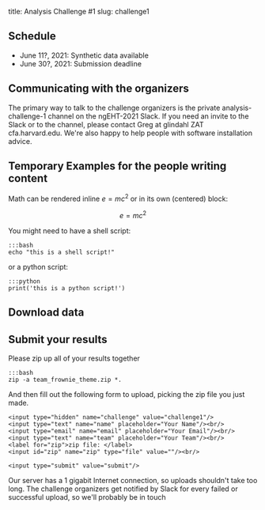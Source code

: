 title: Analysis Challenge #1
slug: challenge1

## Schedule

- June 11?, 2021: Synthetic data available
- June 30?, 2021: Submission deadline

## Communicating with the organizers

The primary way to talk to the challenge organizers is the private
analysis-challenge-1 channel on the ngEHT-2021 Slack.  If you need an
invite to the Slack or to the channel, please contact Greg at glindahl
ZAT cfa.harvard.edu.  We're also happy to help people with software
installation advice.

## Temporary Examples for the people writing content

Math can be rendered inline $e = mc^2$ or in its own (centered) block:

$$e = mc^2$$

You might need to have a shell script:

    :::bash
    echo "this is a shell script!"

or a python script:

    :::python
    print('this is a python script!')


## Download data

## Submit your results

Please zip up all of your results together

    :::bash
    zip -a team_frownie_theme.zip *.

And then fill out the following form to upload, picking the zip file you just made.

<form action="/upload" method="post" accept-charset="utf-8"
      enctype="multipart/form-data">

    <input type="hidden" name="challenge" value="challenge1"/>
    <input type="text" name="name" placeholder="Your Name"/><br/>
    <input type="email" name="email" placeholder="Your Email"/><br/>
    <input type="text" name="team" placeholder="Your Team"/><br/>
    <label for="zip">zip file: </label>
    <input id="zip" name="zip" type="file" value=""/><br/>

    <input type="submit" value="submit"/>
</form>

Our server has a 1 gigabit Internet connection, so uploads shouldn't
take too long.  The challenge organizers get notified by Slack for
every failed or successful upload, so we'll probably be in touch
